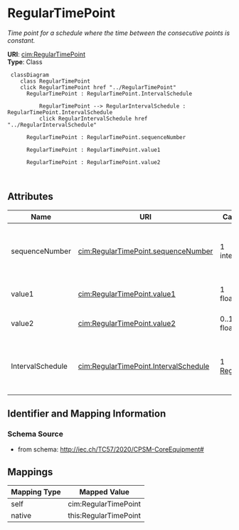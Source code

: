 # RegularTimePoint


_Time point for a schedule where the time between the consecutive points is constant._





**URI**: [cim:RegularTimePoint](http://iec.ch/TC57/CIM100#RegularTimePoint)<br />
**Type**: Class




```mermaid
 classDiagram
    class RegularTimePoint
    click RegularTimePoint href "../RegularTimePoint"
      RegularTimePoint : RegularTimePoint.IntervalSchedule
        
          RegularTimePoint --> RegularIntervalSchedule : RegularTimePoint.IntervalSchedule
          click RegularIntervalSchedule href "../RegularIntervalSchedule"
        
      RegularTimePoint : RegularTimePoint.sequenceNumber
        
      RegularTimePoint : RegularTimePoint.value1
        
      RegularTimePoint : RegularTimePoint.value2
        
      
```




<!-- no inheritance hierarchy -->


## Attributes


| Name | URI | Cardinality and Range | Description | Inheritance |
| ---  | --- | --- | --- | --- |
| sequenceNumber | [cim:RegularTimePoint.sequenceNumber](http://iec.ch/TC57/CIM100#RegularTimePoint.sequenceNumber) | 1 <br />  integer  | The position of the regular time point in the sequence | direct |
| value1 | [cim:RegularTimePoint.value1](http://iec.ch/TC57/CIM100#RegularTimePoint.value1) | 1 <br />  float  | The first value at the time | direct |
| value2 | [cim:RegularTimePoint.value2](http://iec.ch/TC57/CIM100#RegularTimePoint.value2) | 0..1 <br />  float  | The second value at the time | direct |
| IntervalSchedule | [cim:RegularTimePoint.IntervalSchedule](http://iec.ch/TC57/CIM100#RegularTimePoint.IntervalSchedule) | 1 <br />  [RegularIntervalSchedule](RegularIntervalSchedule.md)  | Regular interval schedule containing this time point | direct |









## Identifier and Mapping Information







### Schema Source


* from schema: http://iec.ch/TC57/2020/CPSM-CoreEquipment#





## Mappings

| Mapping Type | Mapped Value |
| ---  | ---  |
| self | cim:RegularTimePoint |
| native | this:RegularTimePoint |




